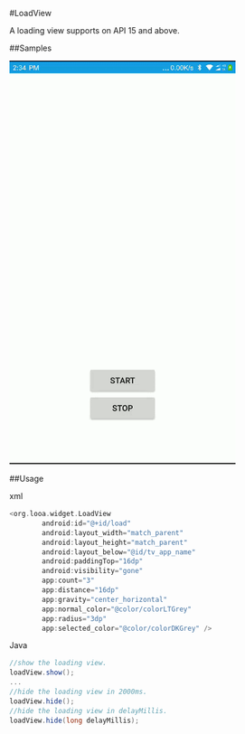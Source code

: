 #LoadView

A loading view supports on API 15 and above.

##Samples

![demo](./demo.gif)

##Usage

xml

````groovy
<org.looa.widget.LoadView
        android:id="@+id/load"
        android:layout_width="match_parent"
        android:layout_height="match_parent"
        android:layout_below="@id/tv_app_name"
        android:paddingTop="16dp"
        android:visibility="gone"
        app:count="3"
        app:distance="16dp"
        app:gravity="center_horizontal"
        app:normal_color="@color/colorLTGrey"
        app:radius="3dp"
        app:selected_color="@color/colorDKGrey" />
````

 Java
 ````groovy
 //show the loading view.
 loadView.show();
 ...
 //hide the loading view in 2000ms.
 loadView.hide();
 //hide the loading view in delayMillis.
 loadView.hide(long delayMillis);
 ````